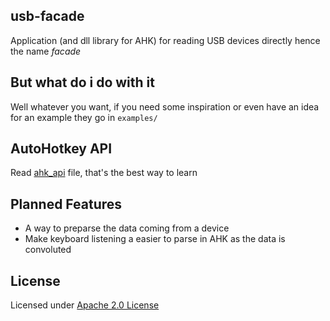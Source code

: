 ## usb-facade

Application (and dll library for AHK) for reading USB devices directly hence the
name _facade_

## But what do i do with it

Well whatever you want, if you need some inspiration or even have an idea for an
example they go in `examples/`

## AutoHotkey API

Read [ahk_api](src/ahk_api.cc) file, that's the best way to learn

## Planned Features

- A way to preparse the data coming from a device
- Make keyboard listening a easier to parse in AHK as the data is convoluted

## License

Licensed under [Apache 2.0 License](LICENSE.txt)
